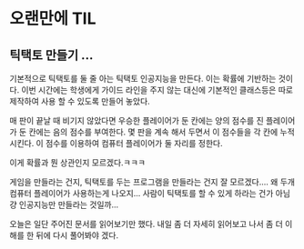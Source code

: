 # 오랜만에 TIL
## 틱택토 만들기 ...
기본적으로 틱택토를 둘 줄 아는 틱택토 인공지능을 만든다. 이는 확률에 기반하는 것이다. 이번 시간에는 학생에게 가이드 라인을 주지 않는 대신에 기본적인 클래스등은 따로 제작하여 사용 할 수 있도록 만들어 놓았다.


매 판이 끝날 때 비기지 않았다면 우승한 플레이어가 둔 칸에는 양의 점수를 진 플레이어가 둔 칸에는 음의 점수를 부여한다. 몇 판을 계속 해서 두면서 이 점수들을 각 칸에 누적 시킨다. 이 점수를 이용하여 컴퓨터 플레이어가 둘 자리를 정한다.

이게 확률과 뭔 상관인지 모르겠다.ㅋㅋㅋ

게임을 만들라는 건지, 틱택토를 두는 프로그램을 만들라는 건지 잘 모르겠다....
왜 두개 컴퓨터 플레이어가 사용하는게 나오지... 사람이 틱택토를 할 수 있게 하라는 건가 아님 걍 인공지능만 만들라는 것일까...

오늘은 일단 주어진 문서를 읽어보기만 했다. 내일 좀 더 자세히 읽어보고 나서 좀 더 이해를 한 뒤에 다시 풀어봐야 겠다.
